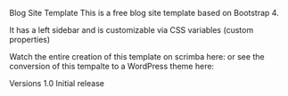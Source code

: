 Blog Site Template
This is a free blog site template based on Bootstrap 4.

It has a left sidebar and is customizable via CSS variables (custom properties)

Watch the entire creation of this template on scrimba here: or see the conversion of this tempalte to a WordPress theme here:

Versions
1.0
Initial release